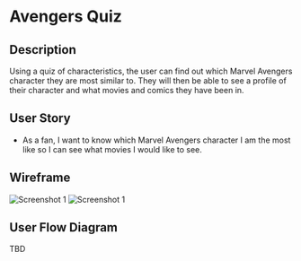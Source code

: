 # Avengers Quiz

## Description

Using a quiz of characteristics, the user can find out which Marvel Avengers character they are most similar to. They will then be able to see a profile of their character and what movies and comics they have been in.

## User Story

* As a fan, I want to know which Marvel Avengers character I am the most like so I can see what movies I would like to see.

## Wireframe

![Screenshot 1](https://github.com/leviathan902/Project-1/blob/main/assets/images/wireframe1.jpg?raw=true)
![Screenshot 1](https://github.com/leviathan902/Project-1/blob/main/assets/images/wireframe2.jpg?raw=true)

## User Flow Diagram

TBD
